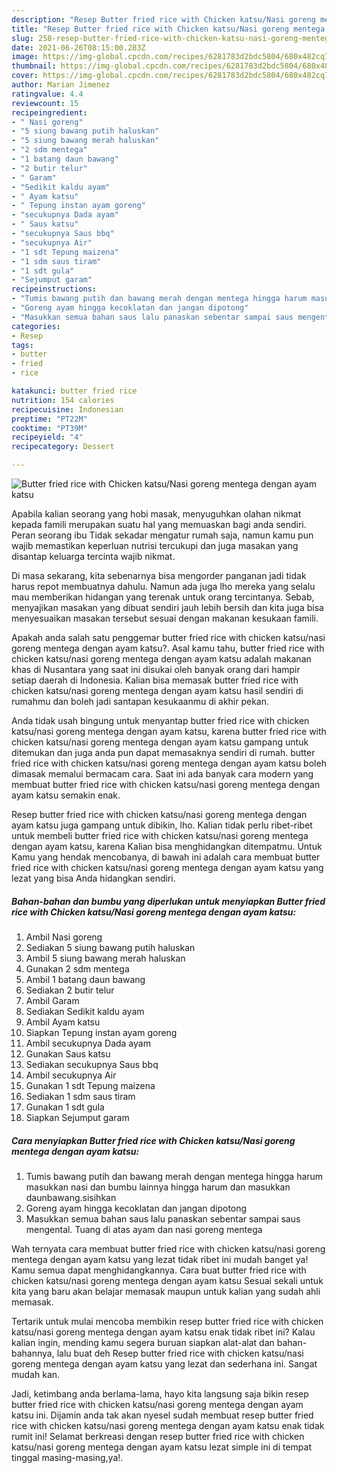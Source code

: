 ```yaml
---
description: "Resep Butter fried rice with Chicken katsu/Nasi goreng mentega dengan ayam katsu yang enak Untuk Jualan"
title: "Resep Butter fried rice with Chicken katsu/Nasi goreng mentega dengan ayam katsu yang enak Untuk Jualan"
slug: 258-resep-butter-fried-rice-with-chicken-katsu-nasi-goreng-mentega-dengan-ayam-katsu-yang-enak-untuk-jualan
date: 2021-06-26T08:15:00.283Z
image: https://img-global.cpcdn.com/recipes/6281783d2bdc5804/680x482cq70/butter-fried-rice-with-chicken-katsunasi-goreng-mentega-dengan-ayam-katsu-foto-resep-utama.jpg
thumbnail: https://img-global.cpcdn.com/recipes/6281783d2bdc5804/680x482cq70/butter-fried-rice-with-chicken-katsunasi-goreng-mentega-dengan-ayam-katsu-foto-resep-utama.jpg
cover: https://img-global.cpcdn.com/recipes/6281783d2bdc5804/680x482cq70/butter-fried-rice-with-chicken-katsunasi-goreng-mentega-dengan-ayam-katsu-foto-resep-utama.jpg
author: Marian Jimenez
ratingvalue: 4.4
reviewcount: 15
recipeingredient:
- " Nasi goreng"
- "5 siung bawang putih haluskan"
- "5 siung bawang merah haluskan"
- "2 sdm mentega"
- "1 batang daun bawang"
- "2 butir telur"
- " Garam"
- "Sedikit kaldu ayam"
- " Ayam katsu"
- " Tepung instan ayam goreng"
- "secukupnya Dada ayam"
- " Saus katsu"
- "secukupnya Saus bbq"
- "secukupnya Air"
- "1 sdt Tepung maizena"
- "1 sdm saus tiram"
- "1 sdt gula"
- "Sejumput garam"
recipeinstructions:
- "Tumis bawang putih dan bawang merah dengan mentega hingga harum masukkan nasi dan bumbu lainnya hingga harum dan masukkan daunbawang.sisihkan"
- "Goreng ayam hingga kecoklatan dan jangan dipotong"
- "Masukkan semua bahan saus lalu panaskan sebentar sampai saus mengental. Tuang di atas ayam dan nasi goreng mentega"
categories:
- Resep
tags:
- butter
- fried
- rice

katakunci: butter fried rice 
nutrition: 154 calories
recipecuisine: Indonesian
preptime: "PT22M"
cooktime: "PT39M"
recipeyield: "4"
recipecategory: Dessert

---
```



![Butter fried rice with Chicken katsu/Nasi goreng mentega dengan ayam katsu](https://img-global.cpcdn.com/recipes/6281783d2bdc5804/680x482cq70/butter-fried-rice-with-chicken-katsunasi-goreng-mentega-dengan-ayam-katsu-foto-resep-utama.jpg)

Apabila kalian seorang yang hobi masak, menyuguhkan olahan nikmat kepada famili merupakan suatu hal yang memuaskan bagi anda sendiri. Peran seorang ibu Tidak sekadar mengatur rumah saja, namun kamu pun wajib memastikan keperluan nutrisi tercukupi dan juga masakan yang disantap keluarga tercinta wajib nikmat.

Di masa  sekarang, kita sebenarnya bisa mengorder panganan jadi tidak harus repot membuatnya dahulu. Namun ada juga lho mereka yang selalu mau memberikan hidangan yang terenak untuk orang tercintanya. Sebab, menyajikan masakan yang dibuat sendiri jauh lebih bersih dan kita juga bisa menyesuaikan masakan tersebut sesuai dengan makanan kesukaan famili. 



Apakah anda salah satu penggemar butter fried rice with chicken katsu/nasi goreng mentega dengan ayam katsu?. Asal kamu tahu, butter fried rice with chicken katsu/nasi goreng mentega dengan ayam katsu adalah makanan khas di Nusantara yang saat ini disukai oleh banyak orang dari hampir setiap daerah di Indonesia. Kalian bisa memasak butter fried rice with chicken katsu/nasi goreng mentega dengan ayam katsu hasil sendiri di rumahmu dan boleh jadi santapan kesukaanmu di akhir pekan.

Anda tidak usah bingung untuk menyantap butter fried rice with chicken katsu/nasi goreng mentega dengan ayam katsu, karena butter fried rice with chicken katsu/nasi goreng mentega dengan ayam katsu gampang untuk ditemukan dan juga anda pun dapat memasaknya sendiri di rumah. butter fried rice with chicken katsu/nasi goreng mentega dengan ayam katsu boleh dimasak memalui bermacam cara. Saat ini ada banyak cara modern yang membuat butter fried rice with chicken katsu/nasi goreng mentega dengan ayam katsu semakin enak.

Resep butter fried rice with chicken katsu/nasi goreng mentega dengan ayam katsu juga gampang untuk dibikin, lho. Kalian tidak perlu ribet-ribet untuk membeli butter fried rice with chicken katsu/nasi goreng mentega dengan ayam katsu, karena Kalian bisa menghidangkan ditempatmu. Untuk Kamu yang hendak mencobanya, di bawah ini adalah cara membuat butter fried rice with chicken katsu/nasi goreng mentega dengan ayam katsu yang lezat yang bisa Anda hidangkan sendiri.

<!--inarticleads1-->

##### Bahan-bahan dan bumbu yang diperlukan untuk menyiapkan Butter fried rice with Chicken katsu/Nasi goreng mentega dengan ayam katsu:

1. Ambil  Nasi goreng
1. Sediakan 5 siung bawang putih haluskan
1. Ambil 5 siung bawang merah haluskan
1. Gunakan 2 sdm mentega
1. Ambil 1 batang daun bawang
1. Sediakan 2 butir telur
1. Ambil  Garam
1. Sediakan Sedikit kaldu ayam
1. Ambil  Ayam katsu
1. Siapkan  Tepung instan ayam goreng
1. Ambil secukupnya Dada ayam
1. Gunakan  Saus katsu
1. Sediakan secukupnya Saus bbq
1. Ambil secukupnya Air
1. Gunakan 1 sdt Tepung maizena
1. Sediakan 1 sdm saus tiram
1. Gunakan 1 sdt gula
1. Siapkan Sejumput garam




<!--inarticleads2-->

##### Cara menyiapkan Butter fried rice with Chicken katsu/Nasi goreng mentega dengan ayam katsu:

1. Tumis bawang putih dan bawang merah dengan mentega hingga harum masukkan nasi dan bumbu lainnya hingga harum dan masukkan daunbawang.sisihkan
1. Goreng ayam hingga kecoklatan dan jangan dipotong
1. Masukkan semua bahan saus lalu panaskan sebentar sampai saus mengental. Tuang di atas ayam dan nasi goreng mentega




Wah ternyata cara membuat butter fried rice with chicken katsu/nasi goreng mentega dengan ayam katsu yang lezat tidak ribet ini mudah banget ya! Kamu semua dapat menghidangkannya. Cara buat butter fried rice with chicken katsu/nasi goreng mentega dengan ayam katsu Sesuai sekali untuk kita yang baru akan belajar memasak maupun untuk kalian yang sudah ahli memasak.

Tertarik untuk mulai mencoba membikin resep butter fried rice with chicken katsu/nasi goreng mentega dengan ayam katsu enak tidak ribet ini? Kalau kalian ingin, mending kamu segera buruan siapkan alat-alat dan bahan-bahannya, lalu buat deh Resep butter fried rice with chicken katsu/nasi goreng mentega dengan ayam katsu yang lezat dan sederhana ini. Sangat mudah kan. 

Jadi, ketimbang anda berlama-lama, hayo kita langsung saja bikin resep butter fried rice with chicken katsu/nasi goreng mentega dengan ayam katsu ini. Dijamin anda tak akan nyesel sudah membuat resep butter fried rice with chicken katsu/nasi goreng mentega dengan ayam katsu enak tidak rumit ini! Selamat berkreasi dengan resep butter fried rice with chicken katsu/nasi goreng mentega dengan ayam katsu lezat simple ini di tempat tinggal masing-masing,ya!.

